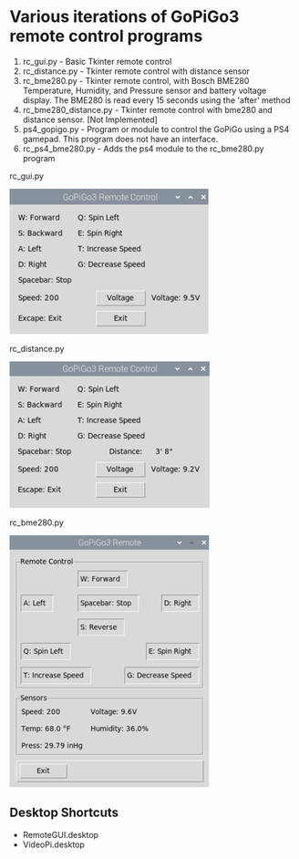 # Various iterations of GoPiGo3 remote control programs

1. rc_gui.py - Basic Tkinter remote control
2. rc_distance.py - Tkinter remote control with distance sensor
3. rc_bme280.py - Tkinter remote control, with Bosch BME280 Temperature, Humidity, and Pressure sensor and battery voltage display. The BME280 is read every 15 seconds using the 'after' method
4. rc_bme280_distance.py - Tkinter remote control with bme280 and distance sensor. [Not Implemented]
5. ps4_gopigo.py - Program or module to control the GoPiGo using a PS4 gamepad. This program does not have an interface.
6. rc_ps4_bme280.py - Adds the ps4 module to the rc_bme280.py program

rc_gui.py

![rc_gui.py](./img/rc_gui.png)

rc_distance.py

![rc_distance.py](./img/rc_distance.png)

rc_bme280.py

![rc_bme280.py](./img/rc_bme280.png)

## Desktop Shortcuts

- RemoteGUI.desktop
- VideoPi.desktop
